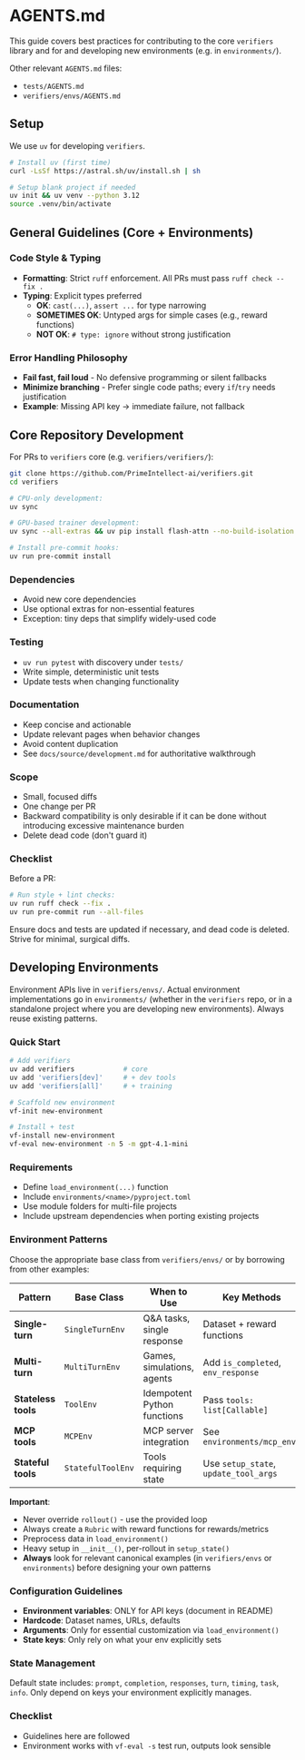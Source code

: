 # AGENTS.md

This guide covers best practices for contributing to the core `verifiers` library and for and developing new environments (e.g. in `environments/`).

Other relevant `AGENTS.md` files:
- `tests/AGENTS.md`
- `verifiers/envs/AGENTS.md`

## Setup

We use `uv` for developing `verifiers`.
```bash
# Install uv (first time)
curl -LsSf https://astral.sh/uv/install.sh | sh

# Setup blank project if needed
uv init && uv venv --python 3.12
source .venv/bin/activate
```

## General Guidelines (Core + Environments)

### Code Style & Typing
- **Formatting**: Strict `ruff` enforcement. All PRs must pass `ruff check --fix .`
- **Typing**: Explicit types preferred
  - **OK**: `cast(...)`, `assert ...` for type narrowing
  - **SOMETIMES OK**: Untyped args for simple cases (e.g., reward functions) 
  - **NOT OK**: `# type: ignore` without strong justification

### Error Handling Philosophy  
- **Fail fast, fail loud** - No defensive programming or silent fallbacks
- **Minimize branching** - Prefer single code paths; every `if`/`try` needs justification
- **Example**: Missing API key → immediate failure, not fallback

## Core Repository Development

For PRs to `verifiers` core (e.g. `verifiers/verifiers/`):
```bash
git clone https://github.com/PrimeIntellect-ai/verifiers.git
cd verifiers

# CPU-only development:
uv sync

# GPU-based trainer development:
uv sync --all-extras && uv pip install flash-attn --no-build-isolation

# Install pre-commit hooks:
uv run pre-commit install
```

### Dependencies
- Avoid new core dependencies
- Use optional extras for non-essential features
- Exception: tiny deps that simplify widely-used code

### Testing  
- `uv run pytest` with discovery under `tests/`
- Write simple, deterministic unit tests
- Update tests when changing functionality

### Documentation
- Keep concise and actionable
- Update relevant pages when behavior changes
- Avoid content duplication
- See `docs/source/development.md` for authoritative walkthrough

### Scope
- Small, focused diffs
- One change per PR
- Backward compatibility is only desirable if it can be done without introducing excessive maintenance burden
- Delete dead code (don't guard it)

### Checklist

Before a PR:

```bash
# Run style + lint checks:
uv run ruff check --fix .
uv run pre-commit run --all-files
```

Ensure docs and tests are updated if necessary, and dead code is deleted.  Strive for minimal, surgical diffs.

## Developing Environments

Environment APIs live in `verifiers/envs/`. Actual environment implementations go in `environments/` (whether in the `verifiers` repo, or in a standalone project where you are developing new environments). Always reuse existing patterns.

### Quick Start

```bash
# Add verifiers
uv add verifiers            # core
uv add 'verifiers[dev]'     # + dev tools  
uv add 'verifiers[all]'     # + training

# Scaffold new environment
vf-init new-environment

# Install + test
vf-install new-environment
vf-eval new-environment -n 5 -m gpt-4.1-mini
```

### Requirements
- Define `load_environment(...)` function
- Include `environments/<name>/pyproject.toml`
- Use module folders for multi-file projects
- Include upstream dependencies when porting existing projects

### Environment Patterns

Choose the appropriate base class from `verifiers/envs/` or by borrowing from other examples:

| Pattern | Base Class | When to Use | Key Methods |
|---------|------------|-------------|-------------|
| **Single-turn** | `SingleTurnEnv` | Q&A tasks, single response | Dataset + reward functions |
| **Multi-turn** | `MultiTurnEnv` | Games, simulations, agents | Add `is_completed`, `env_response` |
| **Stateless tools** | `ToolEnv` | Idempotent Python functions | Pass `tools: list[Callable]` |
| **MCP tools** | `MCPEnv` | MCP server integration | See `environments/mcp_env/` |
| **Stateful tools** | `StatefulToolEnv` | Tools requiring state | Use `setup_state`, `update_tool_args` |

**Important**:
- Never override `rollout()` - use the provided loop
- Always create a `Rubric` with reward functions for rewards/metrics
- Preprocess data in `load_environment()`
- Heavy setup in `__init__()`, per-rollout in `setup_state()`
- **Always** look for relevant canonical examples (in `verifiers/envs` or `environments`) before designing your own patterns

### Configuration Guidelines

- **Environment variables**: ONLY for API keys (document in README)
- **Hardcode**: Dataset names, URLs, defaults  
- **Arguments**: Only for essential customization via `load_environment()`
- **State keys**: Only rely on what your env explicitly sets

### State Management
Default state includes: `prompt`, `completion`, `responses`, `turn`, `timing`, `task`, `info`. 
Only depend on keys your environment explicitly manages.


### Checklist
- Guidelines here are followed
- Environment works with `vf-eval -s` test run, outputs look sensible